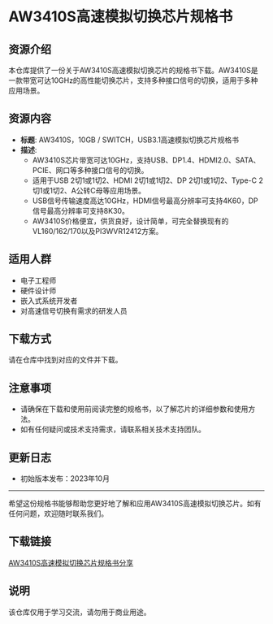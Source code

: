# AW3410S高速模拟切换芯片规格书

## 资源介绍

本仓库提供了一份关于AW3410S高速模拟切换芯片的规格书下载。AW3410S是一款带宽可达10GHz的高性能切换芯片，支持多种接口信号的切换，适用于多种应用场景。

## 资源内容

- **标题**: AW3410S，10GB / SWITCH，USB3.1高速模拟切换芯片规格书
- **描述**: 
  - AW3410S芯片带宽可达10GHz，支持USB、DP1.4、HDMI2.0、SATA、PCIE、网口等多种接口信号的切换。
  - 适用于USB 2切1或1切2、HDMI 2切1或1切2、DP 2切1或1切2、Type-C 2切1或1切2、A公转C母等应用场景。
  - USB信号传输速度高达10GHz，HDMI信号最高分辨率可支持4K60，DP信号最高分辨率可支持8K30。
  - AW3410S价格便宜，供货良好，设计简单，可完全替换现有的VL160/162/170以及PI3WVR12412方案。

## 适用人群

- 电子工程师
- 硬件设计师
- 嵌入式系统开发者
- 对高速信号切换有需求的研发人员

## 下载方式

请在仓库中找到对应的文件并下载。

## 注意事项

- 请确保在下载和使用前阅读完整的规格书，以了解芯片的详细参数和使用方法。
- 如有任何疑问或技术支持需求，请联系相关技术支持团队。

## 更新日志

- 初始版本发布：2023年10月

---

希望这份规格书能够帮助您更好地了解和应用AW3410S高速模拟切换芯片。如有任何问题，欢迎随时联系我们。

## 下载链接
[AW3410S高速模拟切换芯片规格书分享](https://pan.quark.cn/s/c59a071e2f37)

## 说明

该仓库仅用于学习交流，请勿用于商业用途。
